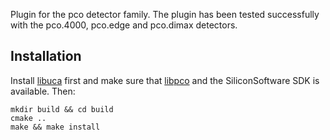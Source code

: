 Plugin for the pco detector family. The plugin has been tested successfully with
the pco.4000, pco.edge and pco.dimax detectors.


## Installation

Install [libuca](https://github.com/ufo-kit/libuca) first and make sure that
[libpco](https://github.com/ufo-kit/libpco) and the SiliconSoftware SDK is
available. Then:

    mkdir build && cd build
    cmake ..
    make && make install
